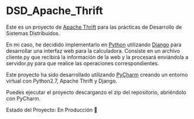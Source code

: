 # DSD_Apache_Thrift
Este es un proyecto de [Apache Thrift](https://thrift.apache.org/) para las prácticas de Desarrollo de Sistemas Distribuidos.

En mi caso, he decidido implementarlo en [Python](https://www.python.org/) utilizando [Django](https://www.djangoproject.com/) para desarrollar una interfaz web para la calculadora.
Consiste en un archivo cliente.py que recibirá la información de la web y la procesará enviándola a servidor.py para que realice las operaciones correspondientes.

Este proyecto ha sido desarrollado utilizando [PyCharm](https://www.jetbrains.com/pycharm/) creando un entorno virtual con Python2.7, Apache Thrift y Django.

Puedes ejecutar el proyecto descarganzo el zip del repositorio, abriéndolo con PyCharm. 

Estado del Proyecto: En Producción 🔧
